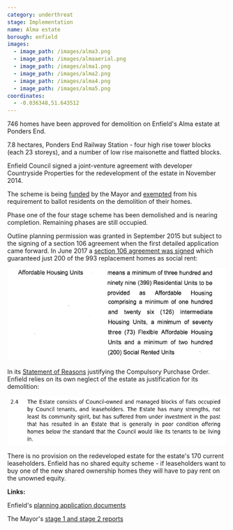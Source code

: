 ```yaml
---
category: underthreat
stage: Implementation 
name: Alma estate 
borough: enfield
images:
  - image_path: /images/alma3.png
  - image_path: /images/almaaerial.png
  - image_path: /images/alma1.png
  - image_path: /images/alma2.png
  - image_path: /images/alma4.png
  - image_path: /images/alma5.png
coordinates: 
  - -0.036348,51.643512
---
```

746 homes have been approved for demolition on Enfield's Alma estate at Ponders End.

7.8 hectares, Ponders End Railway Station - four high rise tower blocks (each 23 storeys), and a number of low rise maisonette and flatted blocks.

Enfield Council signed a joint-venture agreement with developer Countryside Properties for the redevelopment of the estate in November 2014. 

The scheme is being [funded](/approved/funding) by the Mayor and [exempted](/approved/ballotexemptions) from his requirement to ballot residents on the demolition of their homes.

Phase one of the four stage scheme has been demolished and is nearing completion. Remaining phases are still occupied.

Outline planning permission was granted in September 2015 but subject to the signing of a section 106 agreement when the first detailed application came forward. In June 2017 a [section 106 agreement was signed](/images/almas106.pdf) which guaranteed just 200 of the 993 replacement homes as social rent:

<img src="/images/almaah.png" class="img-fluid rounded img-thumbnail">

In its [Statement of Reasons](/images/almacpo.pdf) justifying the Compulsory Purchase Order. Enfield relies on its own neglect of the estate as justification for its demolition:

<img src="/images/almacpo.png" class="img-fluid rounded img-thumbnail">

There is no provision on the redeveloped estate for the estate's 170 current leaseholders. Enfield has no shared equity scheme - if leaseholders want to buy one of the new shared ownership homes they will have to pay rent on the unowned equity.

__Links:__

Enfield's [planning application documents](https://planningandbuildingcontrol.enfield.gov.uk/online-applications/applicationDetails.do?activeTab=documents&keyVal=NO8O9NJN28000)

The Mayor's [stage 1 and stage 2 reports](https://www.london.gov.uk/sites/default/files/public%3A//public%3A//PAWS/media_id_285804///alma_estate_report.pdf)


